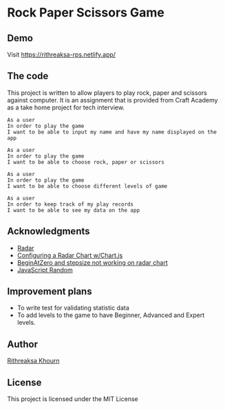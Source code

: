 # Rock Paper Scissors Game

## Demo

Visit https://rithreaksa-rps.netlify.app/

## The code
This project is written to allow players to play rock, paper and scissors against computer. It is an assignment that is provided from Craft Academy as a take home project for tech interview.

```
As a user
In order to play the game
I want to be able to input my name and have my name displayed on the app
``` 

```
As a user
In order to play the game
I want to be able to choose rock, paper or scissors 
```

```
As a user
In order to play the game
I want to be able to choose different levels of game
``` 

```
As a user
In order to keep track of my play records
I want to be able to see my data on the app 
``` 

## Acknowledgments
- [Radar](https://www.chartjs.org/docs/latest/charts/radar.html)
- [Configuring a Radar Chart w/Chart.js](https://stackoverflow.com/questions/43724333/configuring-a-radar-chart-w-chart-js)
- [BeginAtZero and stepsize not  working on radar chart](https://github.com/chartjs/Chart.js/issues/4209)
- [JavaScript Random](https://github.com/chartjs/Chart.js/issues/4209)
  
## Improvement plans
- To write test for validating statistic data
- To add levels to the game to have Beginner, Advanced and Expert levels.

## Author

[Rithreaksa Khourn](https://github.com/rithreaksa)

## License

This project is licensed under the MIT License

